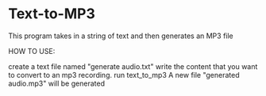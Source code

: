 # Text-to-MP3
This program takes in a string of text and then generates an MP3 file

HOW TO USE:

create a text file named "generate audio.txt"
write the content that you want to convert to an mp3 recording.
run text_to_mp3
A new file "generated audio.mp3" will be generated
